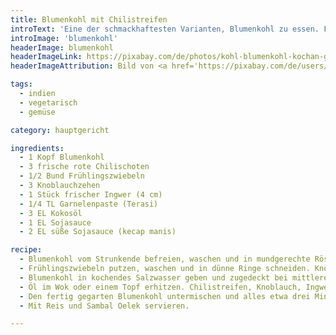```yaml
---
title: Blumenkohl mit Chilistreifen
introText: 'Eine der schmackhaftesten Varianten, Blumenkohl zu essen. Fleisch würde hier übrigens nur stören.'
introImage: 'blumenkohl'
headerImage: blumenkohl
headerImageLink: https://pixabay.com/de/photos/kohl-blumenkohl-kochan-gabeln-976496/
headerImageAttribution: Bild von <a href='https://pixabay.com/de/users/evstiforova-953129/?utm_source=link-attribution&amp;utm_medium=referral&amp;utm_campaign=image&amp;utm_content=976496'>Анастасия Евстифорова</a> auf <a href='https://pixabay.com/de/?utm_source=link-attribution&amp;utm_medium=referral&amp;utm_campaign=image&amp;utm_content=976496'>Pixabay</a>

tags:
  - indien
  - vegetarisch
  - gemüse

category: hauptgericht

ingredients:
  - 1 Kopf Blumenkohl
  - 3 frische rote Chilischoten
  - 1/2 Bund Frühlingszwiebeln
  - 3 Knoblauchzehen
  - 1 Stück frischer Ingwer (4 cm)
  - 1/4 TL Garnelenpaste (Terasi)
  - 3 EL Kokosöl
  - 1 EL Sojasauce
  - 2 EL süße Sojasauce (kecap manis)

recipe:
  - Blumenkohl vom Strunkende befreien, waschen und in mundgerechte Röschen zerteilen. Chilischoten waschen, der Länge nach halbieren, Kerne und Stiele herauslösen. Die Hälften in kleine, feine Streifen schneiden.
  - Frühlingszwiebeln putzen, waschen und in dünne Ringe schneiden. Knoblauch schälen und zerdrücken, Ingwer schälen und fein raspeln.
  - Blumenkohl in kochendes Salzwasser geben und zugedeckt bei mittlerer Hitze etwa 10 Minuten bißfest garen, dann in einem Sieb abgießen.
  - Öl im Wok oder einem Topf erhitzen. Chilistreifen, Knoblauch, Ingwer und Frühlingszwiebeln unter ständigem Rühren in etwa 3 Minuten glasig dünsten. Garnelenpaste hinzufügen. Mit den Sojasaucen und 100 ml Wasser ablöschen und die Sauce etwas eindicken lassen.
  - Den fertig gegarten Blumenkohl untermischen und alles etwa drei Minuten ziehen lassen.
  - Mit Reis und Sambal Oelek servieren.

---
```


